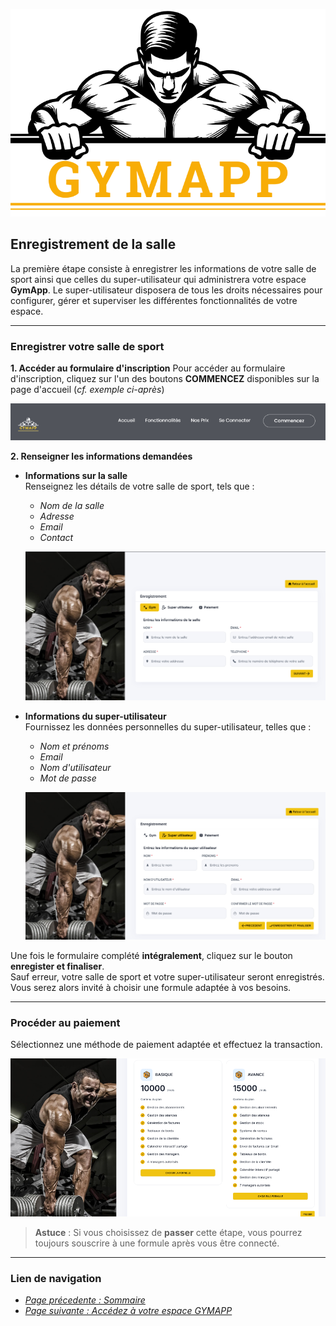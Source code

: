 ![GymApp Logo](/images/logo_md.png "GymApp Logo")

## Enregistrement de la salle

La première étape consiste à enregistrer les informations de votre salle de sport ainsi que celles du super-utilisateur qui administrera votre espace **GymApp**. Le super-utilisateur disposera de tous les droits nécessaires pour configurer, gérer et superviser les différentes fonctionnalités de votre espace.

---

### **Enregistrer votre salle de sport**

**1. Accéder au formulaire d'inscription**
Pour accéder au formulaire d'inscription, cliquez sur l'un des boutons **COMMENCEZ** disponibles sur la page d'accueil (_cf. exemple ci-après_)


![Get-started](/images/screenshots/register/get-started.png "Get-started button")


**2. Renseigner les informations demandées**
- **Informations sur la salle**  
   Renseignez les détails de votre salle de sport, tels que :  
   - _Nom de la salle_  
   - _Adresse_  
   - _Email_  
   - _Contact_  

   ![Gym-info](/images/screenshots/register/gym-info.png "Formulaire - Informations sur la salle")

-  **Informations du super-utilisateur**  
   Fournissez les données personnelles du super-utilisateur, telles que :  
   - _Nom et prénoms_ 
   - _Email_ 
   - _Nom d'utilisateur_  
   - _Mot de passe_ 

   ![superuser-info](/images/screenshots/register/superuser-info.png "Formulaire - Super-utilisateur")

Une fois le formulaire complété **intégralement**, cliquez sur le bouton **enregister et finaliser**.  
Sauf erreur, votre salle de sport et votre super-utilisateur seront enregistrés. Vous serez alors invité à choisir une formule adaptée à vos besoins.

---
### Procéder au paiement 
Sélectionnez une méthode de paiement adaptée et effectuez la transaction.  

![subscription plan](/images/screenshots/register/plan.png "Choix de la formule")


> **Astuce** : Si vous choisissez de **passer** cette étape, vous pourrez toujours souscrire à une formule après vous être connecté.

---
### **Lien de navigation**

- [_Page précedente : Sommaire_](table.md)  
- [_Page suivante : Accédez à votre espace GYMAPP_](login.md)




